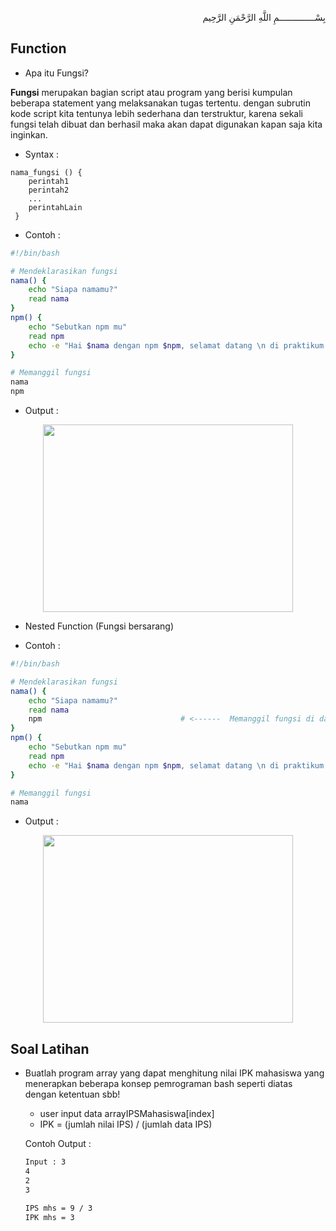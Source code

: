<p align="right">
بِسْــــــــــــــمِ اللَّهِ الرَّحْمَنِ الرَّحِيم 
</p>

## Function
* Apa itu Fungsi?
<p><b>Fungsi</b> merupakan bagian script atau program yang berisi kumpulan beberapa statement yang melaksanakan tugas tertentu. dengan subrutin kode script kita tentunya lebih sederhana dan terstruktur, karena sekali fungsi telah dibuat dan berhasil maka akan dapat digunakan kapan saja kita inginkan.</p>

* Syntax :

```
nama_fungsi () { 
    perintah1
    perintah2
    ...
    perintahLain
 }
```

* Contoh :

```bash
#!/bin/bash

# Mendeklarasikan fungsi
nama() {
    echo "Siapa namamu?"
    read nama
}
npm() {
    echo "Sebutkan npm mu"
    read npm
    echo -e "Hai $nama dengan npm $npm, selamat datang \n di praktikum sistem operasi yang seru ini ya!"  
}

# Memanggil fungsi
nama
npm
```
* Output :

<p align="center"><img src="https://i.imgur.com/ntXtYCP.jpg" width=400 height=300></p>

* Nested Function (Fungsi bersarang)
  
* Contoh :

```bash
#!/bin/bash

# Mendeklarasikan fungsi
nama() {
    echo "Siapa namamu?"
    read nama
    npm                               # <------  Memanggil fungsi di dalam fungsi (fungsi bersarang)
}
npm() {
    echo "Sebutkan npm mu"
    read npm
    echo -e "Hai $nama dengan npm $npm, selamat datang \n di praktikum sistem operasi yang seru ini ya!"  
}

# Memanggil fungsi
nama
```

* Output :

<p align="center"><img src="https://i.imgur.com/B2tIyqN.jpg" width=400 height=300></p>

## Soal Latihan
* Buatlah program array yang dapat menghitung nilai IPK mahasiswa yang menerapkan beberapa konsep pemrograman bash seperti diatas dengan ketentuan sbb!
   -  user input data arrayIPSMahasiswa[index]
   -  IPK = (jumlah nilai IPS) / (jumlah data IPS) 
   
   Contoh Output :
   
   ```bash
   Input : 3
   4
   2
   3
   
   IPS mhs = 9 / 3
   IPK mhs = 3
   ```
